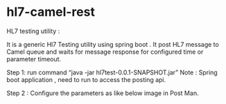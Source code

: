 # hl7-camel-rest

HL7 testing utility :

It is a generic Hl7 Testing utility using spring boot . It post HL7 message to Camel queue and waits for message response for configured time or parameter timeout.


Step 1:  run command “java -jar hl7test-0.0.1-SNAPSHOT.jar” 
                Note :  Spring boot application ,  need to run to access the posting api.

Step 2 : Configure the parameters as like below image in Post Man.


